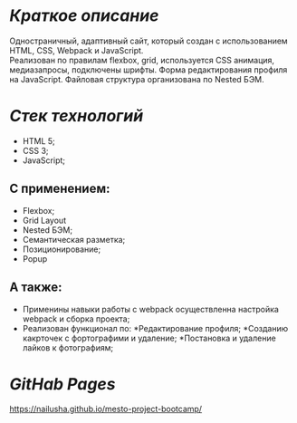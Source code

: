 # *_Краткое описание_*  
Одностраничный, адаптивный сайт, который создан с использованием HTML, CSS, Webpack и JavaScript.  
Реализован по правилам flexbox, grid, используется CSS анимация, медиазапросы, подключены шрифты. Форма редактирования профиля на JavaScript.   Файловая структура организована по Nested БЭМ.

# *_Стек технологий_*  
* HTML 5;  
* CSS 3;  
* JavaScript;  
## С применением:  
* Flexbox;  
* Grid Layout  
* Nested БЭМ;  
* Семантическая разметка;  
* Позиционирование;  
* Popup  

## А также:
* Применины навыки работы с webpack осуществленна настройка webpack и сборка проекта;
* Реализован функционал по:
*Редактирование профиля;
*Созданию какрточек с фортографими и удаление;
*Постановка и удаление лайков к фотографиям;

# *_GitHab Pages_*  
https://nailusha.github.io/mesto-project-bootcamp/